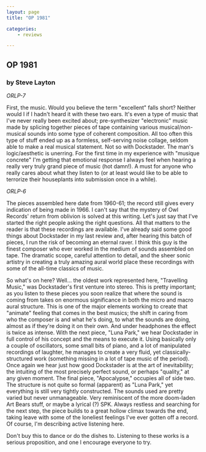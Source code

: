 ```yaml
---
layout: page
title: "OP 1981"

categories:
    - reviews

---
```


## OP 1981

### by Steve Layton

*ORLP-7*

First, the music. Would you believe the term &quot;excellent&quot; falls short? Neither would I if I hadn't heard it with these two ears. It's even a type of music that I've never really been excited about; pre-synthesizer &quot;electronic&quot; music made by splicing together pieces of tape containing various musical/non-musical sounds into some type of coherent composition. All too often this type of stuff ended up as a formless, self-serving noise collage, seldom able to make a real musical statement. Not so with Dockstader. The man's logic/aesthetic is unerring. For the first time in my experience with &quot;musique concrete&quot; I'm getting that emotional response I always feel when hearing a really very truly grand piece of music (hot damn!). A must for anyone who really cares about what they listen to (or at least would like to be able to terrorize their houseplants into submission once in a while).

*ORLP-6*

The pieces assembled here date from 1960-61; the record still gives every indication of being made in 1966. I can't say that the mystery of Owl Records' return from oblivion is solved at this writing. Let's just say that I've started the right people asking the right questions. All that matters to the reader is that these recordings are available. I've already said some good things about Dockstader in my last review and, after hearing this batch of pieces, I run the risk of becoming an eternal raver. I think this guy is the finest composer who ever worked in the medium of sounds assembled on tape. The dramatic scope, careful attention to detail, and the sheer sonic artistry in creating a truly amazing aural world place these recordings with some of the all-time classics of music.

So what's on here? Well... the oldest work represented here, &quot;Travelling Music,&quot; was Dockstader's first venture into stereo. This is pretty important; as you listen to these pieces you soon realize that where the sound is coming from takes on enormous significance in both the micro and macro aural structure. This is one of the major elements working to create that &quot;animate&quot; feeling that comes in the best musics; the shift in caring from who the composer is and what he's doing, to what the sounds are doing, almost as if they're doing it on their own. And under headphones the effect is twice as intense. With the next piece, &quot;Luna Park,&quot; we hear Dockstader in full control of his concept and the means to execute it. Using basically only a couple of oscillators, some small bits of piano, and a lot of manipulated recordings of laughter, he manages to create a very fluid, yet classically-structured work (something missing in a lot of tape music of the period). Once again we hear just how good Dockstader is at the art of inevitability; the intuiting of the most precisely perfect sound, or perhaps &quot;quality,&quot; at any given moment. The final piece, &quot;Apocalypse,&quot; occupies all of side two. The structure is not quite so formal (apparent) as &quot;Luna Park,&quot; yet everything is still very tightly constructed. The sounds used are pretty varied but never unmanageable. Very reminiscent of the more doom-laden Art Bears stuff, or maybe a lyrical (?) SPK. Always restless and searching for the next step, the piece builds to a great hollow climax towards the end, taking leave with some of the loneliest feelings I've ever gotten off a record. Of course, I'm describing active listening here.

Don't buy this to dance or do the dishes to. Listening to these works is a serious proposition, and one I encourage everyone to try.

